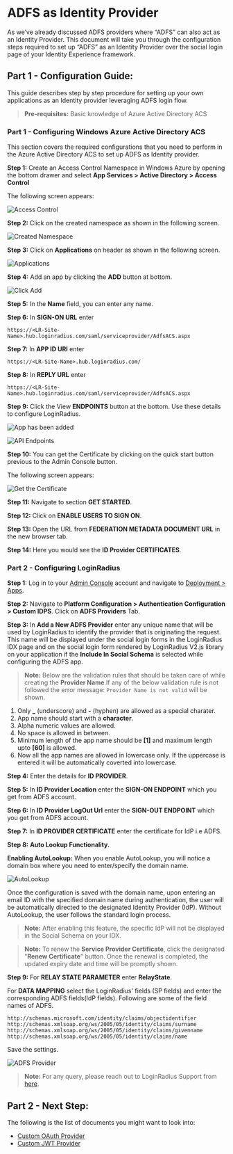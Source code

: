 # ADFS as Identity Provider

As we’ve already discussed ADFS providers where “ADFS” can also act as an Identity Provider. This document will take you through the configuration steps required to set up “ADFS” as an Identity Provider over the social login page of your Identity Experience framework.

## Part 1 - Configuration Guide:

This guide describes step by step procedure for setting up your own applications as an Identity provider leveraging ADFS login flow.

> **Pre-requisites:** Basic knowledge of Azure Active Directory ACS

### Part 1 - Configuring Windows Azure Active Directory ACS

This section covers the required configurations that you need to perform in the Azure Active Directory ACS to set up ADFS as Identity provider.

**Step 1:** Create an Access Control Namespace in Windows Azure by opening the bottom drawer and select **App Services > Active Directory > Access Control**

The following screen appears:

![Access Control](https://apidocs.lrcontent.com/images/Image-1_71516144eae314ddf0.86707816.png "Access Control")

**Step 2:** Click on the created namespace as shown in the following screen.

![Created Namespace](https://apidocs.lrcontent.com/images/Image-2_215896144eb0d6b44d8.63792960.png "Created Namespace")

**Step 3:** Click on **Applications** on header as shown in the following screen.

![Applications](https://apidocs.lrcontent.com/images/Image-3_206296144eb2c7a0be2.69954385.png "Applications")

**Step 4:** Add an app by clicking the **ADD** button at bottom.

![Click Add](https://apidocs.lrcontent.com/images/Image-4_312186144eb51eb4ed7.98680807.png "Click Add")

**Step 5:** In the **Name** field, you can enter any name.

**Step 6:** In **SIGN-ON URL** enter

`https://<LR-Site-Name>.hub.loginradius.com/saml/serviceprovider/AdfsACS.aspx`

**Step 7:** In **APP ID URI** enter

`https://<LR-Site-Name>.hub.loginradius.com/`

**Step 8:** In **REPLY URL** enter

`https://<LR-Site-Name>.hub.loginradius.com/saml/serviceprovider/AdfsACS.aspx`

**Step 9:** Click the View **ENDPOINTS** button at the bottom. Use these details to configure
LoginRadius.

![App has been added](https://apidocs.lrcontent.com/images/Image-9_143876144eb8aa3ee65.57050340.jpg "App has been added")

![API Endpoints](https://apidocs.lrcontent.com/images/Image-9a_205686144ebb1a1e619.52011296.png "API Endpoints")

**Step 10:** You can get the Certificate by clicking on the quick start button previous to the Admin Console button.

The following screen appears:

![Get the Certificate](https://apidocs.lrcontent.com/images/Image-10_187826144ebe7537a82.83727796.jpg "Get the Certificate")

**Step 11:** Navigate to section **GET STARTED**.

**Step 12:** Click on **ENABLE USERS TO SIGN ON**.

**Step 13:** Open the URL from **FEDERATION METADATA DOCUMENT URL** in the new browser tab.

**Step 14:** Here you would see the **ID Provider CERTIFICATES**.

### Part 2 - Configuring LoginRadius

**Step 1:** Log in to your [Admin Console](https://adminconsole.loginradius.com/) account and navigate to [Deployment > Apps](https://adminconsole.loginradius.com/deployment/apps/web-apps).

**Step 2:** Navigate to **Platform Configuration > Authentication Configuration > Custom IDPS**.
Click on **ADFS Providers** Tab.

**Step 3:** In **Add a New ADFS Provider** enter any unique name that will be used by LoginRadius to identify the provider that is originating the request. This name will be displayed under the social login forms in the LoginRadius IDX page and on the social login form rendered by LoginRadius V2.js library on your application if the **Include In Social Schema** is selected while configuring the ADFS app.


> **Note:** Below are the validation rules that should be taken care of while creating the **Provider Name**.If any of the below validation rule is not followed the error message: `Provider Name is not valid` will be shown.

1. Only **\_** (underscore) and **-** (hyphen) are allowed as a special charater.
2. App name should start with a **character**.
3. Alpha numeric values are allowed.
4. No space is allowed in between.
5. Minimum length of the app name should be **[1]** and maximum length upto **[60]** is allowed.
6. Now all the app names are allowed in lowercase only. If the uppercase is entered it will be automatically coverted into lowercase.

**Step 4:** Enter the details for **ID PROVIDER**.

**Step 5:** In **ID Provider Location** enter the **SIGN-ON ENDPOINT** which you get from ADFS account.

**Step 6:** In **ID Provider LogOut Url** enter the **SIGN-OUT ENDPOINT** which you get from ADFS account.

**Step 7:** In **ID PROVIDER CERTIFICATE** enter the certificate for IdP i.e ADFS.

**Step 8:** **Auto Lookup Functionality.**

**Enabling AutoLookup:** When you enable AutoLookup, you will notice a domain box where you need to enter/specify the domain name.

![AutoLookup](https://apidocs.lrcontent.com/images/Custom-Idps-LoginRadius-User-Dashboard-2_1238909362653a4214a834b1.82630786.png "AutoLookup")

Once the configuration is saved with the domain name, upon entering an email ID with the specified domain name during authentication, the user will be automatically directed to the designated Identity Provider (IdP). Without AutoLookup, the user follows the standard login process.

> **Note:** After enabling this feature, the specific IdP will not be displayed in the Social Schema on your IDX.

> **Note:** To renew the **Service Provider Certificate**, click the designated "**Renew Certificate**" button. Once the renewal is completed, the updated expiry date and time will be promptly shown.


**Step 9:** For **RELAY STATE PARAMETER** enter **RelayState**.

For **DATA MAPPING** select the LoginRadius' fields (SP fields) and enter the corresponding ADFS fields(IdP fields). Following are some of the field names of ADFS.

```
http://schemas.microsoft.com/identity/claims/objectidentifier
http://schemas.xmlsoap.org/ws/2005/05/identity/claims/surname
http://schemas.xmlsoap.org/ws/2005/05/identity/claims/givenname
http://schemas.xmlsoap.org/ws/2005/05/identity/claims/name
```

Save the settings.

![ADFS Provider](https://apidocs.lrcontent.com/images/pasted-image-0-2_1679507361653a4aafebae25.60467392.png "ADFS Provider")

> **Note:** For any query, please reach out to LoginRadius Support from [here](https://adminconsole.loginradius.com/support/tickets/open-a-new-ticket).

## Part 2 - Next Step:

The following is the list of documents you might want to look into:

- [Custom OAuth Provider](https://www.loginradius.com/legacy/docs/single-sign-on/tutorial/custom-identity-providers/custom-oauth-provider/)
- [Custom JWT Provider](https://www.loginradius.com/legacy/docs/single-sign-on/custom-identity-providers/custom-jwt-provider/)